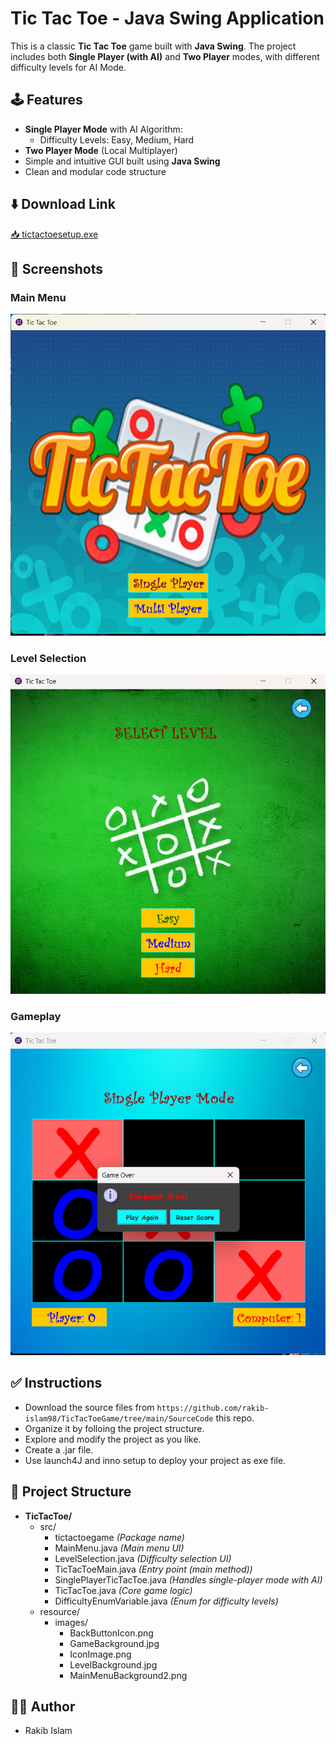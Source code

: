 # Tic Tac Toe - Java Swing Application

This is a classic **Tic Tac Toe** game built with **Java Swing**. The project includes both **Single Player (with AI)** and **Two Player** modes, with different difficulty levels for AI Mode.

## 🕹️ Features                                                                                        

- **Single Player Mode** with AI Algorithm:                                                                      
  - Difficulty Levels: Easy, Medium, Hard
- **Two Player Mode** (Local Multiplayer)
- Simple and intuitive GUI built using **Java Swing**
- Clean and modular code structure

## ⬇️ Download Link
<a href="https://zt.ms/GkY" download>📥 tictactoesetup.exe</a>

## 🎨 Screenshots

### Main Menu
<img src="Screenshots/MainMenu.png" alt="MainMenu" width="600"/>

### Level Selection
<img src="Screenshots/LevelSelection.png" alt="LevelSelection" width="600"/>

### Gameplay
<img src="Screenshots/Gameplay.png" alt="Gameplay" width="600"/>

## ✅ Instructions

- Download the source files from `https://github.com/rakib-islam98/TicTacToeGame/tree/main/SourceCode` this repo.
- Organize it by folloing the project structure.
- Explore and modify the project as you like.
- Create a .jar file.
- Use launch4J and inno setup to deploy your project as exe file.

## 📂 Project Structure

- **TicTacToe/**
  - src/
    - tictactoegame *(Package name)*
    - MainMenu.java *(Main menu UI)*
    - LevelSelection.java *(Difficulty selection UI)*
    - TicTacToeMain.java *(Entry point (main method))*
    - SinglePlayerTicTacToe.java *(Handles single-player mode with AI)*
    - TicTacToe.java *(Core game logic)*
    - DifficultyEnumVariable.java *(Enum for difficulty levels)*
  - resource/
    - images/
        - BackButtonIcon.png
        - GameBackground.jpg
        - IconImage.png
        - LevelBackground.jpg
        - MainMenuBackground2.png
          
## 🙋‍♂️ Author
- Rakib Islam
